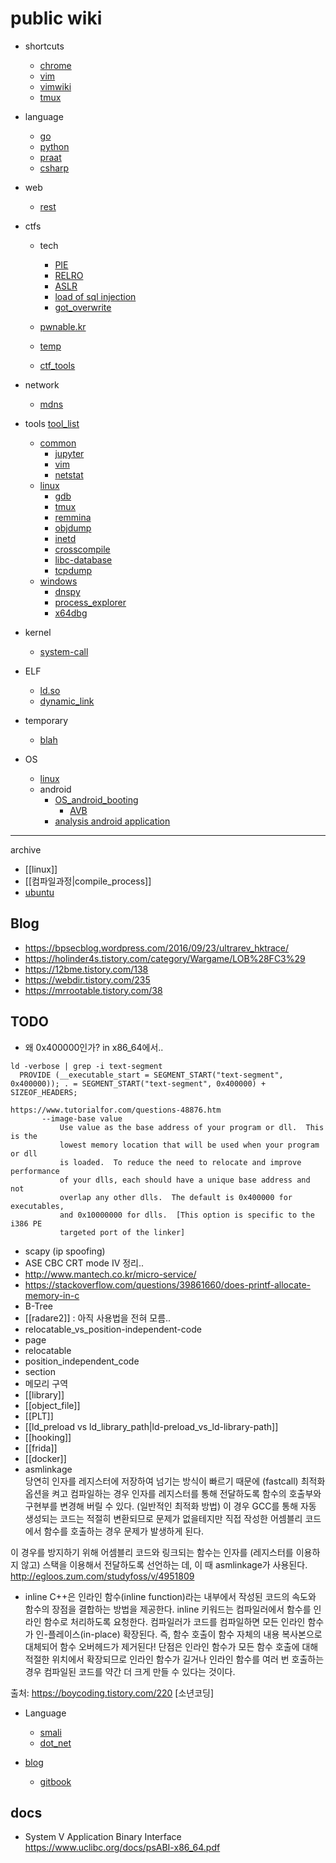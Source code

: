 # public wiki

* shortcuts
    - [chrome](shortcuts_chrome.md) 
    - [vim](shortcuts_vim.md)
    - [vimwiki](shortcuts_vimwiki.md)
    - [tmux](shortcuts_tmux.md) 

* language
    * [go](go.md)
    * [python](python.md)
    * [praat](praat.md)
    * [csharp](csharp.md)

* web
    * [rest](rest.md)

* ctfs
    * tech
        * [PIE](ctfs_tech_pie.md) 
        * [RELRO](ctfs_tech_relro.md)
        * [ASLR](ctfs_tech_aslr.md)
        * [load of sql injection](ctfs_tech_load_of_sql_injection.md)
        * [got_overwrite](ctfs_tech_got_overwrite.md)

    * [pwnable.kr](pwnable.kr.md)
    * [temp](temp.md)
    * [ctf_tools](ctf_tools.md)

* network
    * [mdns](mdns.md)

* tools
    [tool_list](tools_tool_list.md)
    * [common](tools_common.md)
        * [jupyter](tools_common_jupyter.md)
        * [vim](tools_common_vim.md)
        * [netstat](netstat.md)
    * [linux](tools_linux.md)
        * [gdb](gdb.md)
        * [tmux](tmux.md)
        * [remmina](remmina.md)
        * [objdump](objdump.md)
        * [inetd](inetd.md)
        * [crosscompile](crosscompile.md)
        * [libc-database](tools_linux_libc-database.md)
        * [tcpdump](tcpdump.md)
    * [windows](tools_windows.md)
        * [dnspy](dnspy.md)
        * [process_explorer](process_explorer.md)
        * [x64dbg](tools_windows_x64dbg.md)

* kernel
	* [system-call](kernel_system-call.md)

* ELF
    * [ld.so](elf_ld.so.md)
    * [dynamic_link](elf_dynamic_link.md)

* temporary 
    * [blah](blah.md)

* OS
    * [linux](OS_linux.md)
    * android 
        * [OS_android_booting](OS_android_booting.md)
            *  [AVB](OS_android_booting_AVB.md)
        * [analysis android application](OS_android_apk.md)


-----------------
archive

- [[linux]]
- [[컴파일과정|compile_process]]
- [ubuntu](ubuntu.md)

## Blog 
- <https://bpsecblog.wordpress.com/2016/09/23/ultrarev_hktrace/>
- <https://holinder4s.tistory.com/category/Wargame/LOB%28FC3%29>
- <https://12bme.tistory.com/138>
- <https://webdir.tistory.com/235>
- <https://mrrootable.tistory.com/38>

## TODO
- 왜 0x400000인가? in x86_64에서..
```
ld -verbose | grep -i text-segment
  PROVIDE (__executable_start = SEGMENT_START("text-segment", 0x400000)); . = SEGMENT_START("text-segment", 0x400000) + SIZEOF_HEADERS;

https://www.tutorialfor.com/questions-48876.htm
       --image-base value
           Use value as the base address of your program or dll.  This is the
           lowest memory location that will be used when your program or dll
           is loaded.  To reduce the need to relocate and improve performance
           of your dlls, each should have a unique base address and not
           overlap any other dlls.  The default is 0x400000 for executables,
           and 0x10000000 for dlls.  [This option is specific to the i386 PE
           targeted port of the linker]

```
- scapy (ip spoofing)
-  ASE CBC CRT mode IV 정리..
- <http://www.mantech.co.kr/micro-service/>
- <https://stackoverflow.com/questions/39861660/does-printf-allocate-memory-in-c>
- B-Tree
- [[radare2]]  :  아직 사용법을 전혀 모름.. 
- relocatable_vs_position-independent-code
- page
- relocatable
- position_independent_code
- section 
- 메모리 구역
- [[library]]
- [[object_file]]
- [[PLT]]
- [[ld_preload vs ld_library_path|ld-preload_vs_ld-library-path]]
- [[hooking]]
- [[frida]]
- [[docker]]
- asmlinkage  
당연히 인자를 레지스터에 저장하여 넘기는 방식이 빠르기 때문에 (fastcall)
최적화 옵션을 켜고 컴파일하는 경우 인자를 레지스터를 통해 전달하도록
함수의 호출부와 구현부를 변경해 버릴 수 있다. (일반적인 최적화 방법)
이 경우 GCC를 통해 자동 생성되는 코드는 적절히 변환되므로 문제가 없을테지만
직접 작성한 어셈블리 코드에서 함수를 호출하는 경우 문제가 발생하게 된다.

이 경우를 방지하기 위해 어셈블리 코드와 링크되는 함수는
인자를 (레지스터를 이용하지 않고) 스택을 이용해서 전달하도록
선언하는 데, 이 때 asmlinkage가 사용된다.  
http://egloos.zum.com/studyfoss/v/4951809

- inline 
C++은 인라인 함수(inline function)라는 내부에서 작성된 코드의 속도와 함수의 장점을 결합하는 방법을 제공한다. inline 키워드는 컴파일러에서 함수를 인라인 함수로 처리하도록 요청한다. 컴파일러가 코드를 컴파일하면 모든 인라인 함수가 인-플레이스(in-place) 확장된다. 즉, 함수 호출이 함수 자체의 내용 복사본으로 대체되어 함수 오버헤드가 제거된다! 단점은 인라인 함수가 모든 함수 호출에 대해 적절한 위치에서 확장되므로 인라인 함수가 길거나 인라인 함수를 여러 번 호출하는 경우 컴파일된 코드를 약간 더 크게 만들 수 있다는 것이다.

출처: https://boycoding.tistory.com/220 [소년코딩]  


* Language
    * [smali](smali.md)
    * [dot_net](dot_net.md)

* [blog](blog.md) 
    * [gitbook](blog_gitbook.md)





## docs 
- System V Application Binary Interface <https://www.uclibc.org/docs/psABI-x86_64.pdf>
